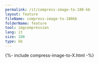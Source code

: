 ```yaml
---
permalink: /it/compress-image-to-180-kb
layout: feature
fileName: compress-image-to-180kb
folderName: feature
tool: imgcompression
lang: it
size: 180
type: kb
---
```


{%- include compress-image-to-X.html -%}
